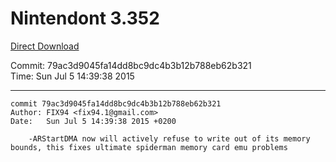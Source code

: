 # Nintendont 3.352
[Direct Download](./Nintendont.zip)

Commit: 79ac3d9045fa14dd8bc9dc4b3b12b788eb62b321  
Time: Sun Jul 5 14:39:38 2015   

-----

```
commit 79ac3d9045fa14dd8bc9dc4b3b12b788eb62b321
Author: FIX94 <fix94.1@gmail.com>
Date:   Sun Jul 5 14:39:38 2015 +0200

    -ARStartDMA now will actively refuse to write out of its memory bounds, this fixes ultimate spiderman memory card emu problems
```
